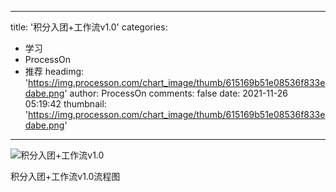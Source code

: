 
---
title: '积分入团+工作流v1.0'
categories: 
 - 学习
 - ProcessOn
 - 推荐
headimg: 'https://img.processon.com/chart_image/thumb/615169b51e08536f833edabe.png'
author: ProcessOn
comments: false
date: 2021-11-26 05:19:42
thumbnail: 'https://img.processon.com/chart_image/thumb/615169b51e08536f833edabe.png'
---

<div>   
<img class="thumb" alt="积分入团+工作流v1.0" src="https://img.processon.com/chart_image/thumb/615169b51e08536f833edabe.png" referrerpolicy="no-referrer">
<p>积分入团+工作流v1.0流程图</p>  
</div>
            